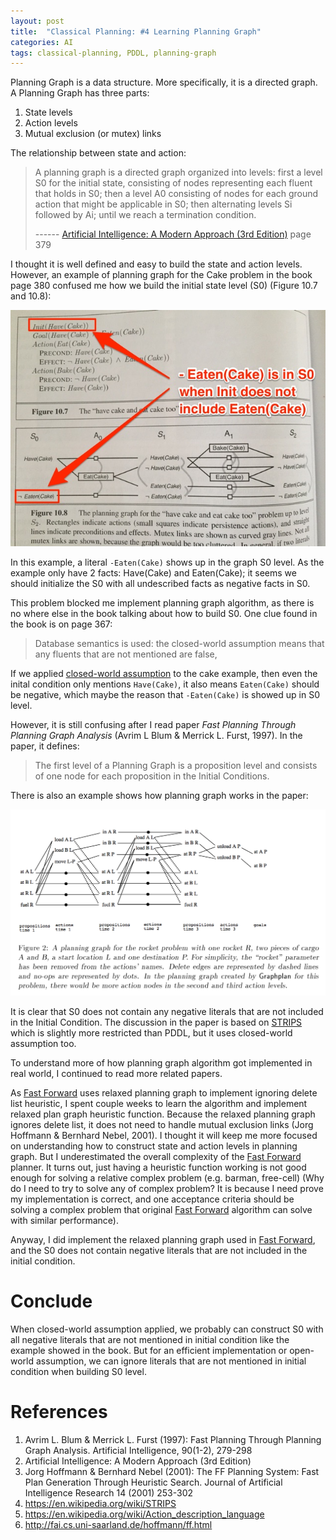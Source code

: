 ```yaml
---
layout: post
title:  "Classical Planning: #4 Learning Planning Graph"
categories: AI
tags: classical-planning, PDDL, planning-graph
---
```


Planning Graph is a data structure. More specifically, it is a directed graph.
A Planning Graph has three parts:

1. State levels
2. Action levels
3. Mutual exclusion (or mutex) links

The relationship between state and action:

> A planning graph is a directed graph organized into levels: first a level S0 for the initial state, consisting of nodes representing each fluent that holds in S0; then a level A0 consisting of nodes for each ground action that might be applicable in S0; then alternating levels Si followed by Ai; until we reach a termination condition.
>
> ------ [Artificial Intelligence: A Modern Approach (3rd Edition)] page 379

I thought it is well defined and easy to build the state and action levels. However, an example of planning graph for the Cake problem in the book page 380 confused me how we build the initial state level (S0) (Figure 10.7 and 10.8):

![Planning graph for cake problem](/images/aima-figure-10-7-and-10-8.jpg)

In this example, a literal `-Eaten(Cake)` shows up in the graph S0 level. As the example only have 2 facts: Have(Cake) and Eaten(Cake); it seems we should initialize the S0 with all undescribed facts as negative facts in S0.

This problem blocked me implement planning graph algorithm, as there is no where else in the book talking about how to build S0.
One clue found in the book is on page 367:

> Database semantics is used: the closed-world assumption means that any fluents that are not mentioned are false,

If we applied [closed-world assumption] to the cake example, then even the inital condition only mentions `Have(Cake)`, it also means `Eaten(Cake)` should be negative, which maybe the reason that `-Eaten(Cake)` is showed up in S0 level.

However, it is still confusing after I read paper _Fast Planning Through Planning Graph Analysis_ (Avrim L Blum & Merrick L. Furst, 1997).
In the paper, it defines:

> The first level of a Planning Graph is a proposition level and consists of one node for each proposition in the Initial Conditions.

There is also an example shows how planning graph works in the paper:

![Planning graph for the rocket problem](/images/graphplan-page-5-figure-2.png)

It is clear that S0 does not contain any negative literals that are not included in the Initial Condition.
The discussion in the paper is based on [STRIPS] which is slightly more restricted than PDDL, but it uses closed-world assumption too.

To understand more of how planning graph algorithm got implemented in real world, I continued to read more related papers.

As [Fast Forward] uses relaxed planning graph to implement ignoring delete list heuristic, I spent couple weeks to learn the algorithm and implement relaxed plan graph heuristic function. Because the relaxed planning graph ignores delete list, it does not need to handle mutual exclusion links (Jorg Hoffmann & Bernhard Nebel, 2001). I thought it will keep me more focused on understanding how to construct state and action levels in planning graph. But I underestimated the overall complexity of the [Fast Forward] planner. It turns out, just having a heuristic function working is not good enough for solving a relative complex problem (e.g. barman, free-cell) (Why do I need to try to solve any of complex problem? It is because I need prove my implementation is correct, and one acceptance criteria should be solving a complex problem that original [Fast Forward] algorithm can solve with similar performance).

Anyway, I did implement the relaxed planning graph used in [Fast Forward], and the S0 does not contain negative literals that are not included in the initial condition.

Conclude
==============

When closed-world assumption applied, we probably can construct S0 with all negative literals that are not mentioned in initial condition like the example showed in the book. But for an efficient implementation or open-world assumption, we can ignore literals that are not mentioned in initial condition when building S0 level.

References
=================

1. Avrim L. Blum & Merrick L. Furst (1997): Fast Planning Through Planning Graph Analysis. Artificial Intelligence, 90(1-2), 279-298
2. Artificial Intelligence: A Modern Approach (3rd Edition)
3. Jorg Hoffmann & Bernhard Nebel (2001): The FF Planning System: Fast Plan Generation Through Heuristic Search. Journal of Artificial Intelligence Research 14 (2001) 253-302
4. https://en.wikipedia.org/wiki/STRIPS
5. https://en.wikipedia.org/wiki/Action_description_language
6. http://fai.cs.uni-saarland.de/hoffmann/ff.html

[Artificial Intelligence: A Modern Approach (3rd Edition)]:          http://www.amazon.com/Artificial-Intelligence-Modern-Approach-Edition/dp/0136042597
[Closed-world assumption]:                                           https://en.wikipedia.org/wiki/Closed-world_assumption
[Open World Assumption]:                                             https://en.wikipedia.org/wiki/Open-world_assumption
[Fast Forward]:                                                      http://fai.cs.uni-saarland.de/hoffmann/ff.html
[STRIPS]:                                                            https://en.wikipedia.org/wiki/STRIPS
[ADL]:                                                               https://en.wikipedia.org/wiki/Action_description_language